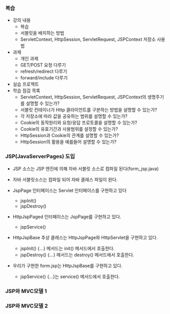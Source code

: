 ### 복습
- 강의 내용
    - 복습
    - 서블릿을 배치하는 방법
    - ServletContext, HttpSession, ServletRequest, JSPContext 저장소 사용법
- 과제
    - 개인 과제
    - GET/POST 요청 다루기
    - refresh/redirect 다루기
    - forward/include 다루기
- 실습 프로젝트
- 학습 점검 목록
    - ServletContext, HttpSession, ServletRequest, JSPContext의 생명주기를 설명할 수 있는가?
    - 서블릿 컨테이너가 Http 클라이언트를 구분하는 방법을 설명할 수 있는가?
    - 각 저장소에 따라 값을 공유하는 범위를 설명할 수 있는가?
    - Cookie의 동작원리와 요청/응답 프로토콜을 설명할 수 있는가?
    - Cookie의 유효기간과 사용범위를 설정할 수 있는가?
    - HttpSession과 Cookie의 관계를 설명할 수 있는가?
    - HttpSession의 활용을 예를들어 설명할 수 있는가?


### JSP(JavaServerPages) 도입
- JSP 소스는 JSP 엔진에 의해 자바 서블릿 소스로 컴파일 된다(form_jsp.java)
- 자바 서블릿소스는 컴파일 되어 자바 클래스 파일이 왼다.

- JspPage 인터페이스는 Servlet 인터페이스를 구현하고 있다
  - jspInit()
  - jspDestroy()
- HttpJspPaged 인터페이스는 JspPage를 구현하고 있다.
  - jspService()
- HttpJspBase 추상 클래스는 HttpJspPage와 HttpServlet을 구현하고 있다.
  - jspInit() {...} 메서드는 init() 메서드에서 호출한다.
  - jspDestroy() {...} 메서드는 destroy() 메서드에서 호출한다.
- 우리가 구현한 form.jsp는 HttpJspBase를 구현하고 있다.
  - jspService() {...}는 service() 메서드에서 호출한다.

### JSP와 MVC모델 1



### JSP와 MVC모델 2


